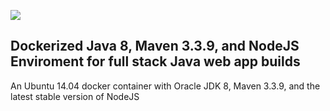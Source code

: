 [![](https://imagelayers.io/badge/jimador/docker-jdk-8-maven-node:latest.svg)](https://imagelayers.io/?images=jimador/docker-jdk-8-maven-node:latest 'Get your own badge on imagelayers.io')

## Dockerized Java 8, Maven 3.3.9, and NodeJS Enviroment for full stack Java web app builds

An Ubuntu 14.04 docker container with Oracle JDK 8, Maven 3.3.9, and the latest stable version of NodeJS
